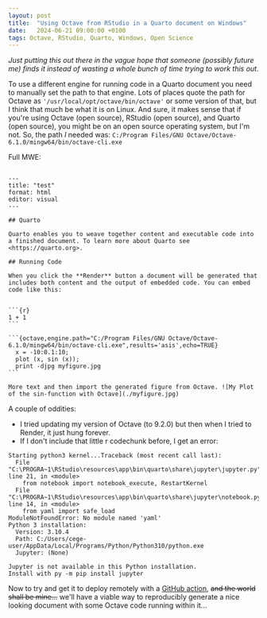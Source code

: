 ```yaml
---
layout: post
title:  "Using Octave from RStudio in a Quarto document on Windows"
date:   2024-06-21 09:00:00 +0100
tags: Octave, RStudio, Quarto, Windows, Open Science
---
```


_Just putting this out there in the vague hope that someone (possibly future me) finds it instead of wasting a whole bunch of time trying to work this out._

To use a different engine for running code in a Quarto document you need to manually set the path to that engine.
Lots of places quote the path for Octave as `'/usr/local/opt/octave/bin/octave'` or some version of that, but I think that much be what it is on Linux.
And sure, it makes sense that if you're using Octave (open source), RStudio (open source), and Quarto (open source), you might be on an open source operating system, but I'm not.
So, the path _I_ needed was: `C:/Program Files/GNU Octave/Octave-6.1.0/mingw64/bin/octave-cli.exe`

Full MWE:
````

---
title: "test"
format: html
editor: visual
---

## Quarto

Quarto enables you to weave together content and executable code into a finished document. To learn more about Quarto see <https://quarto.org>.

## Running Code

When you click the **Render** button a document will be generated that includes both content and the output of embedded code. You can embed code like this:


```{r}
1 + 1
```

```{octave,engine.path="C:/Program Files/GNU Octave/Octave-6.1.0/mingw64/bin/octave-cli.exe",results='asis',echo=TRUE}
  x = -10:0.1:10;
  plot (x, sin (x)); 
  print -djpg myfigure.jpg 
```

More text and then import the generated figure from Octave. ![My Plot of the sin-function with Octave](./myfigure.jpg)

````

A couple of oddities:
- I tried updating my version of Octave (to 9.2.0) but then when I tried to Render, it just hung forever.
- If I don't include that little r codechunk before, I get an error:
```
Starting python3 kernel...Traceback (most recent call last):
  File "C:\PROGRA~1\RStudio\resources\app\bin\quarto\share\jupyter\jupyter.py", line 21, in <module>
    from notebook import notebook_execute, RestartKernel
  File "C:\PROGRA~1\RStudio\resources\app\bin\quarto\share\jupyter\notebook.py", line 14, in <module>
    from yaml import safe_load
ModuleNotFoundError: No module named 'yaml'
Python 3 installation:
  Version: 3.10.4
  Path: C:/Users/cege-user/AppData/Local/Programs/Python/Python310/python.exe
  Jupyter: (None)

Jupyter is not available in this Python installation.
Install with py -m pip install jupyter
```

Now to try and get it to deploy remotely with a [GitHub action](https://quarto.org/docs/publishing/github-pages.html#executing-code), ~~and the world shall be mine...~~ we'll have a viable way to reproducibly generate a nice looking document with some Octave code running within it...  
